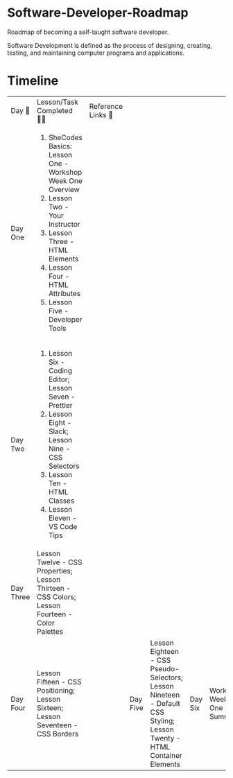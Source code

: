 # Software-Developer-Roadmap
Roadmap of becoming a self-taught software developer.

Software Development is defined as the process of designing, creating, testing, and maintaining computer programs and applications.

<!DOCTYPE html>
<html lang="en-US">
  <head>
    <meta charset="utf-8">
    <meta name="viewport" content="width=device-width">
  </head>
  <body>
    <h1>Timeline</h1>
    <table>
      <tr>
         <td>Day 📆</td>
         <td>Lesson/Task Completed ✍🏾</td>
         <td>Reference Links 🔗</td>
      </tr>
      <tr>
        <td>Day One</td>
        <td>
          <ol>
          <li>SheCodes Basics: Lesson One - Workshop Week One Overview</li> 
          <li>Lesson Two - Your Instructor</li>
          <li>Lesson Three - HTML Elements</li> 
          <li>Lesson Four - HTML Attributes</li> 
          <li>Lesson Five - Developer Tools</li>
          </ol>
        </td>
        <td>
          <a href="https://www.shecodes.io/">
        </td>
      </tr>
      <tr>
        <td>Day Two</td>
        <td>
          <ol>
          <li>Lesson Six - Coding Editor; Lesson Seven - Prettier</li> 
          <li>Lesson Eight - Slack; Lesson Nine - CSS Selectors</li> 
          <li>Lesson Ten - HTML Classes</li> 
          <li>Lesson Eleven - VS Code Tips</li>
          </ol>
        </td>
        <td></td>
      </tr>
      <tr>
        <td>Day Three</td>
        <td>Lesson Twelve - CSS Properties; Lesson Thirteen - CSS Colors; Lesson Fourteen - Color Palettes</td>
        <td></td>
      </tr>
      <td>Day Four</td>
        <td>Lesson Fifteen - CSS Positioning; Lesson Sixteen; Lesson Seventeen - CSS Borders</td>
      <td>
      <td>Day Five</td>
        <td>Lesson Eighteen - CSS Pseudo-Selectors; Lesson Nineteen - Default CSS Styling; Lesson Twenty - HTML Container Elements</td>
        <td>Day Six</td>
        <td>Workshop Week One Summary</td>
        <td><a href="https://s3.amazonaws.com/shecodesio-production/challenge_submissions/files/002/151/268/original/WeatherAppSheCodes.html?1711119885">SheCodes Basics Week One Homework</a></td>
    </table>
  </body>
</html>
